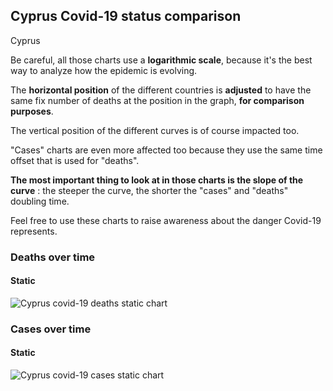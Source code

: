 ## Cyprus Covid-19 status comparison 

Cyprus



Be careful, all those charts use a **logarithmic scale**, because it's the best way to analyze how the epidemic is evolving.
 
The **horizontal position** of the different countries is **adjusted** to have the same fix number of deaths at the position in the graph, **for comparison purposes**.

The vertical position of the different curves is of course impacted too.

"Cases" charts are even more affected too because they use the same time offset that is used for "deaths".

**The most important thing to look at in those charts is the slope of the curve** : the steeper the curve, the shorter the "cases" and "deaths" doubling time.

Feel free to use these charts to raise awareness about the danger Covid-19 represents. 


 
### Deaths over time
 
#### Static
![Cyprus covid-19 deaths static chart](https://raw.githubusercontent.com/madlag/coronavirus_study/master/notebooks/graphs/2020-03-30/countries/Cyprus/2020-03-30_Cyprus_deaths.png "Cyprus covid-19 deaths static chart")   

 
### Cases over time
 
#### Static
![Cyprus covid-19 cases static chart](https://raw.githubusercontent.com/madlag/coronavirus_study/master/notebooks/graphs/2020-03-30/countries/Cyprus/2020-03-30_Cyprus_cases.png "Cyprus covid-19 cases static chart")   

